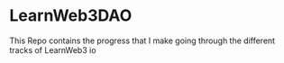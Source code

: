 # LearnWeb3DAO
This Repo contains the progress that I make going through the different tracks of LearnWeb3 io
